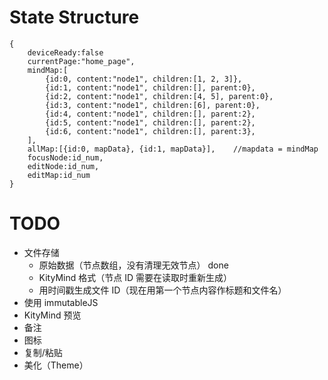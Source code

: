 # State Structure
```
{
    deviceReady:false
    currentPage:"home_page",
    mindMap:[
        {id:0, content:"node1", children:[1, 2, 3]},
        {id:1, content:"node1", children:[], parent:0},
        {id:2, content:"node1", children:[4, 5], parent:0},
        {id:3, content:"node1", children:[6], parent:0},
        {id:4, content:"node1", children:[], parent:2},
        {id:5, content:"node1", children:[], parent:2},
        {id:6, content:"node1", children:[], parent:3},
    ],
    allMap:[{id:0, mapData}, {id:1, mapData}],    //mapdata = mindMap
    focusNode:id_num,
    editNode:id_num,
    editMap:id_num
}
```
# TODO

* 文件存储
    * 原始数据（节点数组，没有清理无效节点） done
    * KityMind 格式（节点 ID 需要在读取时重新生成）
    * 用时间戳生成文件 ID（现在用第一个节点内容作标题和文件名）
* 使用 immutableJS
* KityMind 预览
* 备注
* 图标
* 复制/粘贴
* 美化（Theme）